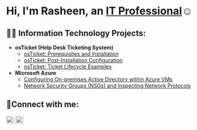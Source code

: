 <h1>Hi, I'm Rasheen, an <a href="https://linkedin.com/in/rasheen-taylor-78434223b/">IT Professional</a>☺</h1>

<h2>👨‍💻 Information Technology Projects:</h2>

- <b>osTicket (Help Desk Ticketing System)</b>
  - [osTicket: Prerequisites and Installation](https://github.com/sheen300/osticket-prereqs)
  - [osTicket: Post-Installation Configuration](https://github.com/sheen300/post-install-config)
  - [osTicket: Ticket Lifecycle Examples](https://github.com/sheen300/ticket-lifecycle)
- <b>Microsoft Azure</b>
  - [Configuring On-premises Active Directory within Azure VMs](https://github.com/sheen300/configure-ad)
  - [Network Security Groups (NSGs) and Inspecting Network Protocols](https://github.com/sheen300/azure-network-protocols)

<h2>🤳Connect with me:</h2>

[<img align="left" alt="Josh | LinkedIn" width="22px" src="https://cdn.jsdelivr.net/npm/simple-icons@v3/icons/linkedin.svg" />][linkedin]
[<img align="left" alt="Josh | Instagram" width="22px" src="https://cdn.jsdelivr.net/npm/simple-icons@v3/icons/instagram.svg" />][instagram]

[instagram]: https://www.instagram.com/technsaved
[linkedin]: https://www.linkedin.com/in/rasheen-taylor-78434223b/
